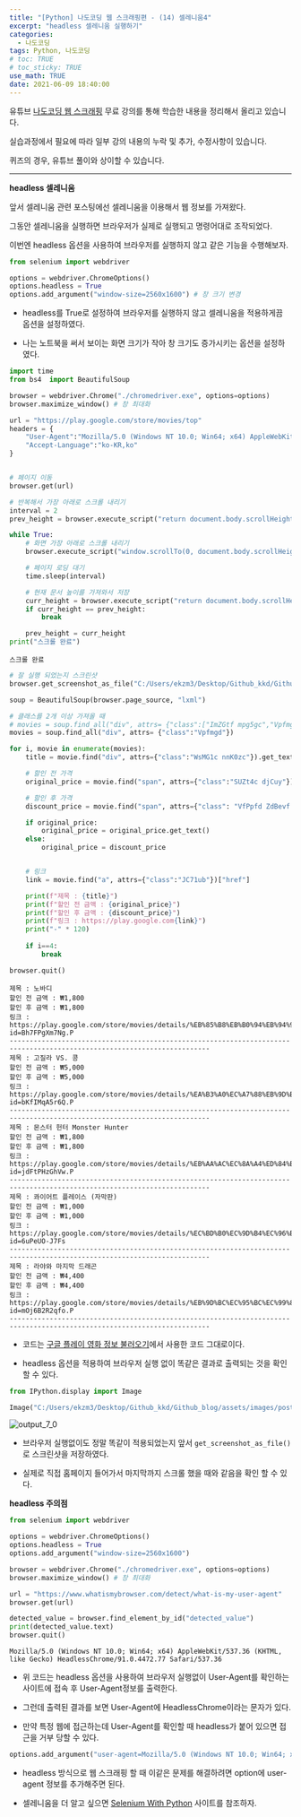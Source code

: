 ```yaml
---
title: "[Python] 나도코딩 웹 스크래핑편 - (14) 셀레니움4"
excerpt: "headless 셀레니움 실행하기"
categories: 
  - 나도코딩
tags: Python, 나도코딩
# toc: TRUE
# toc_sticky: TRUE
use_math: TRUE
date: 2021-06-09 18:40:00
---
```


유튜브 [나도코딩 웹 스크래핑](https://www.youtube.com/watch?v=yQ20jZwDjTE&t=17499s) 무료 강의를 통해 학습한 내용을 정리해서 올리고 있습니다.

실습과정에서 필요에 따라 일부 강의 내용의 누락 및 추가, 수정사항이 있습니다.

퀴즈의 경우, 유튜브 풀이와 상이할 수 있습니다.

---


**headless 셀레니움**

앞서 셀레니움 관련 포스팅에선 셀레니움을 이용해서 웹 정보를 가져왔다.

그동안 셀레니움을 실행하면 브라우저가 실제로 실행되고 명령어대로 조작되었다. 

이번엔 headless 옵션을 사용하여 브라우저를 실행하지 않고 같은 기능을 수행해보자.


```python
from selenium import webdriver

options = webdriver.ChromeOptions()
options.headless = True
options.add_argument("window-size=2560x1600") # 창 크기 변경
```

- headless를 True로 설정하여 브라우저를 실행하지 않고 셀레니움을 적용하게끔 옵션을 설정하였다.


- 나는 노트북을 써서 보이는 화면 크기가 작아 창 크기도 증가시키는 옵션을 설정하였다.


```python
import time
from bs4  import BeautifulSoup

browser = webdriver.Chrome("./chromedriver.exe", options=options)
browser.maximize_window() # 창 최대화

url = "https://play.google.com/store/movies/top"
headers = {
    "User-Agent":"Mozilla/5.0 (Windows NT 10.0; Win64; x64) AppleWebKit/537.36 (KHTML, like Gecko) Chrome/88.0.4324.104 Safari/537.36",
    "Accept-Language":"ko-KR,ko"
}


# 페이지 이동
browser.get(url)

# 반복해서 가장 아래로 스크롤 내리기
interval = 2
prev_height = browser.execute_script("return document.body.scrollHeight")

while True:
    # 화면 가장 아래로 스크롤 내리기
    browser.execute_script("window.scrollTo(0, document.body.scrollHeight)")

    # 페이지 로딩 대기
    time.sleep(interval)

    # 현재 문서 높이를 가져와서 저장
    curr_height = browser.execute_script("return document.body.scrollHeight")
    if curr_height == prev_height:
        break

    prev_height = curr_height
print("스크롤 완료")
```

    스크롤 완료
    


```python
# 잘 실행 되었는지 스크린샷
browser.get_screenshot_as_file("C:/Users/ekzm3/Desktop/Github_kkd/Github_blog/assets/images/post_images/2021-06-09-nado_web_14/google_movie.png")

soup = BeautifulSoup(browser.page_source, "lxml")

# 클래스를 2개 이상 가져올 때
# movies = soup.find_all("div", attrs= {"class":["ImZGtf mpg5gc","Vpfmgd"]})
movies = soup.find_all("div", attrs= {"class":"Vpfmgd"})

for i, movie in enumerate(movies):
    title = movie.find("div", attrs={"class":"WsMG1c nnK0zc"}).get_text()

    # 할인 전 가격
    original_price = movie.find("span", attrs={"class":"SUZt4c djCuy"})

    # 할인 후 가격
    discount_price = movie.find("span", attrs={"class": "VfPpfd ZdBevf i5DZme"}).get_text()

    if original_price:
        original_price = original_price.get_text()
    else:
        original_price = discount_price


    # 링크
    link = movie.find("a", attrs={"class":"JC71ub"})["href"]

    print(f"제목 : {title}")
    print(f"할인 전 금액 : {original_price}")
    print(f"할인 후 금액 : {discount_price}")
    print(f"링크 : https://play.google.com{link}")
    print("-" * 120)
    
    if i==4:
        break

browser.quit()
```

    제목 : 노바디
    할인 전 금액 : ₩1,800
    할인 후 금액 : ₩1,800
    링크 : https://play.google.com/store/movies/details/%EB%85%B8%EB%B0%94%EB%94%94?id=Bh7FPgXm7Ng.P
    ------------------------------------------------------------------------------------------------------------------------
    제목 : 고질라 VS. 콩
    할인 전 금액 : ₩5,000
    할인 후 금액 : ₩5,000
    링크 : https://play.google.com/store/movies/details/%EA%B3%A0%EC%A7%88%EB%9D%BC_VS_%EC%BD%A9?id=bKfIMqA5r6Q.P
    ------------------------------------------------------------------------------------------------------------------------
    제목 : 몬스터 헌터 Monster Hunter
    할인 전 금액 : ₩1,800
    할인 후 금액 : ₩1,800
    링크 : https://play.google.com/store/movies/details/%EB%AA%AC%EC%8A%A4%ED%84%B0_%ED%97%8C%ED%84%B0_Monster_Hunter?id=jdFtPHzGhVw.P
    ------------------------------------------------------------------------------------------------------------------------
    제목 : 콰이어트 플레이스 (자막판)
    할인 전 금액 : ₩1,000
    할인 후 금액 : ₩1,000
    링크 : https://play.google.com/store/movies/details/%EC%BD%B0%EC%9D%B4%EC%96%B4%ED%8A%B8_%ED%94%8C%EB%A0%88%EC%9D%B4%EC%8A%A4_%EC%9E%90%EB%A7%89%ED%8C%90?id=6uPeUO-J7Fs
    ------------------------------------------------------------------------------------------------------------------------
    제목 : 라야와 마지막 드래곤
    할인 전 금액 : ₩4,400
    할인 후 금액 : ₩4,400
    링크 : https://play.google.com/store/movies/details/%EB%9D%BC%EC%95%BC%EC%99%80_%EB%A7%88%EC%A7%80%EB%A7%89_%EB%93%9C%EB%9E%98%EA%B3%A4?id=mOj6B2R2qfo.P
    ------------------------------------------------------------------------------------------------------------------------
    

- 코드는 [구글 플레이 영화 정보 불러오기](https://romg2.github.io/%EB%82%98%EB%8F%84%EC%BD%94%EB%94%A9/nado_web_13_%EC%85%80%EB%A0%88%EB%8B%88%EC%9B%80_%EA%B5%AC%EA%B8%80-%EC%98%81%ED%99%94%EC%A0%95%EB%B3%B4/)에서 사용한 코드 그대로이다.


- headless 옵션을 적용하여 브라우저 실행 없이 똑같은 결과로 출력되는 것을 확인 할 수 있다.


```python
from IPython.display import Image

Image("C:/Users/ekzm3/Desktop/Github_kkd/Github_blog/assets/images/post_images/2021-06-09-nado_web_14/google_movie.png")
```




    
![output_7_0](https://user-images.githubusercontent.com/82348484/121332948-4ad6ed00-c953-11eb-9d58-a6d362d211c0.png)



- 브라우저 실행없이도 정말 똑같이 적용되었는지 앞서 `get_screenshot_as_file()`로 스크린샷을 저장하였다.


- 실제로 직접 홈페이지 들어가서 마지막까지 스크롤 했을 때와 같음을 확인 할 수 있다.

**headless 주의점**


```python
from selenium import webdriver

options = webdriver.ChromeOptions()
options.headless = True
options.add_argument("window-size=2560x1600")

browser = webdriver.Chrome("./chromedriver.exe", options=options)
browser.maximize_window() # 창 최대화

url = "https://www.whatismybrowser.com/detect/what-is-my-user-agent"
browser.get(url)

detected_value = browser.find_element_by_id("detected_value")
print(detected_value.text)
browser.quit()
```

    Mozilla/5.0 (Windows NT 10.0; Win64; x64) AppleWebKit/537.36 (KHTML, like Gecko) HeadlessChrome/91.0.4472.77 Safari/537.36
    

- 위 코드는 headless 옵션을 사용하여 브라우저 실행없이 User-Agent를 확인하는 사이트에 접속 후 User-Agent정보를 출력한다.


- 그런데 출력된 결과를 보면 User-Agent에 HeadlessChrome이라는 문자가 있다.


- 만약 특정 웹에 접근하는데 User-Agent를 확인할 때 headless가 붙어 있으면 접근을 거부 당할 수 있다.


```python
options.add_argument("user-agent=Mozilla/5.0 (Windows NT 10.0; Win64; x64) AppleWebKit/537.36 (KHTML, like Gecko) Chrome/88.0.4324.150 Safari/537.36")
```

- headless 방식으로 웹 스크래핑 할 때 이같은 문제를 해결하려면 option에 user-agent 정보를 추가해주면 된다.


- 셀레니움을 더 알고 싶으면 [Selenium With Python](https://selenium-python.readthedocs.io/) 사이트를 참조하자.
